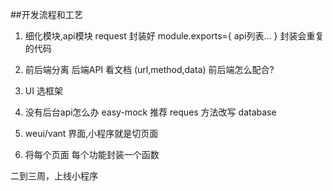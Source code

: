 ##开发流程和工艺
1. 细化模块,api模块 
request 封装好
module.exports={
    api列表...
}
封装会重复的代码

2. 前后端分离
    后端API 看文档  (url,method,data)
    前后端怎么配合?

3. UI 选框架

4. 没有后台api怎么办
    easy-mock 推荐
    reques 方法改写 database

5. weui/vant
    界面,小程序就是切页面

6. 将每个页面 每个功能封装一个函数

二到三周，上线小程序